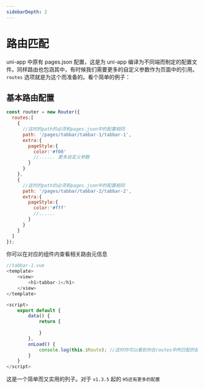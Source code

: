 ```yaml
---
sidebarDepth: 2
---
```



# 路由匹配

uni-app 中原有 pages.json 配置，这是为 uni-app 编译为不同端而制定的配置文件。同样路由也包涵其中，有时候我们需要更多的自定义参数作为页面中的引用。`routes` 选项就是为这个而准备的。看个简单的例子：

## 基本路由配置

```js
const router = new Router({
  routes:[
    {
      //这时的path的必须和pages.json中的配置相同
      path: '/pages/tabbar/tabbar-1/tabbar-1',    
      extra:{
        pageStyle:{
          color:'#f00'
          //...... 更多自定义参数
        }
      }
    },
    {
      //这时的path的必须和pages.json中的配置相同
      path: '/pages/tabbar/tabbar-2/tabbar-2',  
      extra:{
        pageStyle:{
          color:'#fff'
          //......
        }
      }
    }
  ]
});
```
你可以在对应的组件内查看相关路由元信息

```js
//tabbar-1.vue
<template>
	<view>
		<h1>tabbar-1</h1>
	</view>
</template>

<script>
	export default {
		data() {
			return {
				
			}
		},
		onLoad() {
			console.log(this.$Route); //这时你可以看到你在routes中所匹配的路由项
		}
	}
</script>
```

 这是一个简单而又实用的列子。对于 `v1.3.5` 起的 `H5还有更多的配置` 